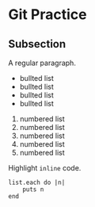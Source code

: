 # Git Practice 

## Subsection

A regular paragraph.

* bullted list
* bullted list
* bullted list
* bullted list

1. numbered list
1. numbered list
1. numbered list
1. numbered list
1. numbered list

Highlight `inline` code.

```
list.each do |n|
    puts n
end
```
